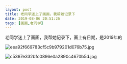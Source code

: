 ```yaml
---
layout: post
title: 老同学迷上了画画，我帮她记录下
date: 2019-08-06 20:51:26
tags: [画画,老同学]
---
```

老同学迷上了画画，我帮她记录下，画上有日期，是2019年的

![eea92f666783cf5c9b979201d076b75.jpg](https://i.loli.net/2019/08/06/n5FePyoBNW47zGb.jpg)


![c5397e332bfc0896e0a2890c4670b5d.jpg](https://i.loli.net/2019/08/06/Qq8CcRHxknGD2tK.jpg)

